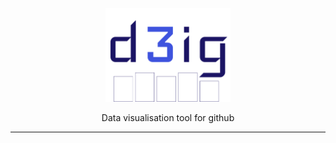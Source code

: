  <p align="center">
<img src="./d3ig.png" width="200">
 </p>

 <p align="center">
Data visualisation tool for github
</p>

---
